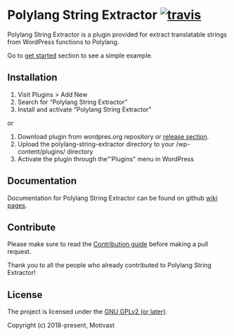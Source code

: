 # Polylang String Extractor [![travis](https://img.shields.io/travis/motivast/polylang-string-extractor.svg)](https://travis-ci.org/motivast/polylang-string-extractor/)
Polylang String Extractor is a plugin provided for extract translatable strings from WordPress functions to Polylang.

Go to [get started](#user-content-get-started) section to see a simple example.

## Installation
1. Visit Plugins > Add New
2. Search for “Polylang String Extractor”
3. Install and activate “Polylang String Extractor"

or

1. Download plugin from wordpres.org repository or [release section](https://github.com/motivast/polylang-string-extractor/releases/latest).
2. Upload the polylang-string-extractor directory to your /wp-content/plugins/ directory
3. Activate the plugin through the"‘Plugins" menu in WordPress

## Documentation
Documentation for Polylang String Extractor can be found on github [wiki pages](https://github.com/motivast/polylang-string-extractor/wiki).

## Contribute
Please make sure to read the [Contribution guide](https://github.com/motivast/polylang-string-extractor/blob/master/CONTRIBUTING.md) before making a pull request.

Thank you to all the people who already contributed to Polylang String Extractor!

## License
The project is licensed under the [GNU GPLv2 (or later)](https://github.com/motivast/polylang-string-extractor/blob/master/LICENSE).

Copyright (c) 2018-present, Motivast
